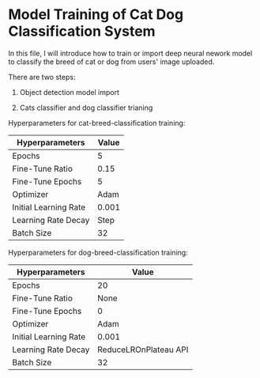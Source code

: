 # Model Training of Cat Dog Classification System

In this file, I will introduce how to train or import deep neural nework model to classify the breed of cat or dog from users' image uploaded.

There are two steps:
1. Object detection model import

2. Cats classifier and dog classifier trianing

Hyperparameters for cat-breed-classification training:

| Hyperparameters	      | Value |
| --------------------- | ----- |
| Epochs	              | 5     |
| Fine-Tune Ratio	      | 0.15  |
| Fine-Tune Epochs      |	5     |
| Optimizer	            | Adam  |
| Initial Learning Rate	| 0.001 |
| Learning Rate Decay	  | Step  |
| Batch Size	          | 32    |

Hyperparameters for dog-breed-classification training:

| Hyperparameters	      | Value                 |
| --------------------- | --------------------- |
| Epochs	              | 20                    |
| Fine-Tune Ratio	      | None                  |
| Fine-Tune Epochs      |	0                     |
| Optimizer	            | Adam                  |
| Initial Learning Rate	| 0.001                 |
| Learning Rate Decay	  | ReduceLROnPlateau API |
| Batch Size	          | 32                    |
